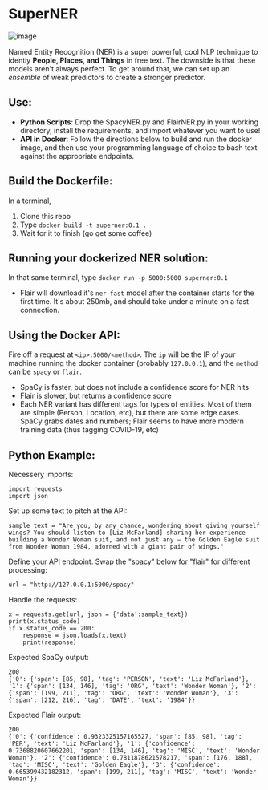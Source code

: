 # SuperNER
![image](https://github.com/DecafSunrise/SuperNER/assets/36832027/da945878-5534-4be6-a2b8-133a63947e70)

Named Entity Recognition (NER) is a super powerful, cool NLP technique to identiy **People, Places, and Things** in free text. The downside is that these models aren't always perfect. To get around that, we can set up an *ensemble* of weak predictors to create a stronger predictor.  

## Use:
- **Python Scripts**: Drop the SpacyNER.py and FlairNER.py in your working directory, install the requirements, and import whatever you want to use! 
- **API in Docker**: Follow the directions below to build and run the docker image, and then use your programming language of choice to bash text against the appropriate endpoints.

## Build the Dockerfile:
In a terminal,
1. Clone this repo
2. Type `docker build -t superner:0.1 .`
3. Wait for it to finish (go get some coffee)

## Running your dockerized NER solution:
In that same terminal, type `docker run -p 5000:5000 superner:0.1`
- Flair will download it's `ner-fast` model after the container starts for the first time. It's about 250mb, and should take under a minute on a fast connection.

## Using the Docker API:
Fire off a request at `<ip>:5000/<method>`. The `ip` will be the IP of your machine running the docker container (probably `127.0.0.1`), and the `method` can be `spacy` or `flair`.
- SpaCy is faster, but does not include a confidence score for NER hits
- Flair is slower, but returns a confidence score
- Each NER variant has different tags for types of entities. Most of them are simple (Person, Location, etc), but there are some edge cases. SpaCy grabs dates and numbers; Flair seems to have more modern training data (thus tagging COVID-19, etc)

## Python Example:
Necessery imports:
```
import requests
import json
```
Set up some text to pitch at the API:
```
sample_text = "Are you, by any chance, wondering about giving yourself wings? You should listen to [Liz McFarland] sharing her experience building a Wonder Woman suit, and not just any – the Golden Eagle suit from Wonder Woman 1984, adorned with a giant pair of wings."
```

Define your API endpoint. Swap the "spacy" below for "flair" for different processing:
```
url = "http://127.0.0.1:5000/spacy"
```
Handle the requests:
```
x = requests.get(url, json = {'data':sample_text})
print(x.status_code)
if x.status_code == 200:
    response = json.loads(x.text)
    print(response)
```

Expected SpaCy output:
```
200
{'0': {'span': [85, 98], 'tag': 'PERSON', 'text': 'Liz McFarland'}, '1': {'span': [134, 146], 'tag': 'ORG', 'text': 'Wonder Woman'}, '2': {'span': [199, 211], 'tag': 'ORG', 'text': 'Wonder Woman'}, '3': {'span': [212, 216], 'tag': 'DATE', 'text': '1984'}}
```

Expected Flair output:
```
200
{'0': {'confidence': 0.9323325157165527, 'span': [85, 98], 'tag': 'PER', 'text': 'Liz McFarland'}, '1': {'confidence': 0.7368820607662201, 'span': [134, 146], 'tag': 'MISC', 'text': 'Wonder Woman'}, '2': {'confidence': 0.7811878621578217, 'span': [176, 188], 'tag': 'MISC', 'text': 'Golden Eagle'}, '3': {'confidence': 0.665399432182312, 'span': [199, 211], 'tag': 'MISC', 'text': 'Wonder Woman'}}
```
